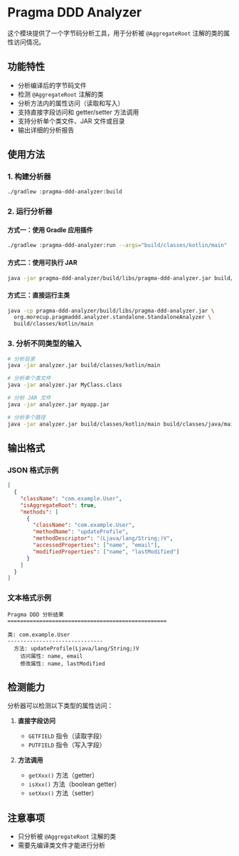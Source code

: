 # Pragma DDD Analyzer

这个模块提供了一个字节码分析工具，用于分析被 `@AggregateRoot` 注解的类的属性访问情况。

## 功能特性

- 分析编译后的字节码文件
- 检测 `@AggregateRoot` 注解的类
- 分析方法内的属性访问（读取和写入）
- 支持直接字段访问和 getter/setter 方法调用
- 支持分析单个类文件、JAR 文件或目录
- 输出详细的分析报告

## 使用方法

### 1. 构建分析器

```bash
./gradlew :pragma-ddd-analyzer:build
```

### 2. 运行分析器

#### 方式一：使用 Gradle 应用插件

```bash
./gradlew :pragma-ddd-analyzer:run --args="build/classes/kotlin/main"
```

#### 方式二：使用可执行 JAR

```bash
java -jar pragma-ddd-analyzer/build/libs/pragma-ddd-analyzer.jar build/classes/kotlin/main
```

#### 方式三：直接运行主类

```bash
java -cp pragma-ddd-analyzer/build/libs/pragma-ddd-analyzer.jar \
  org.morecup.pragmaddd.analyzer.standalone.StandaloneAnalyzer \
  build/classes/kotlin/main
```

### 3. 分析不同类型的输入

```bash
# 分析目录
java -jar analyzer.jar build/classes/kotlin/main

# 分析单个类文件
java -jar analyzer.jar MyClass.class

# 分析 JAR 文件
java -jar analyzer.jar myapp.jar

# 分析多个路径
java -jar analyzer.jar build/classes/kotlin/main build/classes/java/main
```

## 输出格式

### JSON 格式示例

```json
[
  {
    "className": "com.example.User",
    "isAggregateRoot": true,
    "methods": [
      {
        "className": "com.example.User",
        "methodName": "updateProfile",
        "methodDescriptor": "(Ljava/lang/String;)V",
        "accessedProperties": ["name", "email"],
        "modifiedProperties": ["name", "lastModified"]
      }
    ]
  }
]
```

### 文本格式示例

```
Pragma DDD 分析结果
==================================================

类: com.example.User
------------------------------
  方法: updateProfile(Ljava/lang/String;)V
    访问属性: name, email
    修改属性: name, lastModified
```

## 检测能力

分析器可以检测以下类型的属性访问：

1. **直接字段访问**
   - `GETFIELD` 指令（读取字段）
   - `PUTFIELD` 指令（写入字段）

2. **方法调用**
   - `getXxx()` 方法（getter）
   - `isXxx()` 方法（boolean getter）
   - `setXxx()` 方法（setter）

## 注意事项

- 只分析被 `@AggregateRoot` 注解的类
- 需要先编译类文件才能进行分析